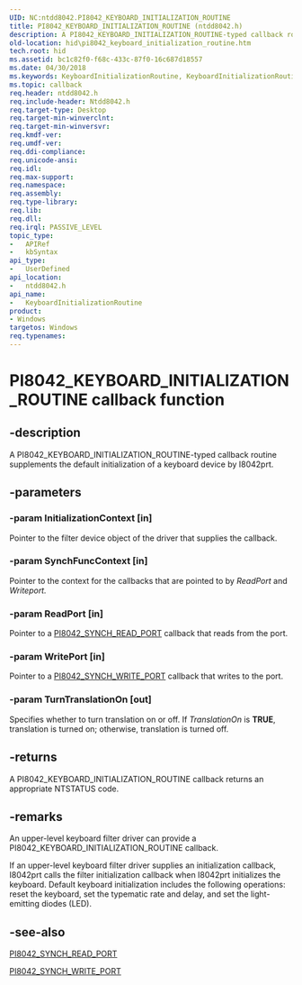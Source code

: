 ```yaml
---
UID: NC:ntdd8042.PI8042_KEYBOARD_INITIALIZATION_ROUTINE
title: PI8042_KEYBOARD_INITIALIZATION_ROUTINE (ntdd8042.h)
description: A PI8042_KEYBOARD_INITIALIZATION_ROUTINE-typed callback routine supplements the default initialization of a keyboard device by I8042prt.
old-location: hid\pi8042_keyboard_initialization_routine.htm
tech.root: hid
ms.assetid: bc1c82f0-f68c-433c-87f0-16c687d18557
ms.date: 04/30/2018
ms.keywords: KeyboardInitializationRoutine, KeyboardInitializationRoutine callback function [Human Input Devices], PI8042_KEYBOARD_INITIALIZATION_ROUTINE, PI8042_KEYBOARD_INITIALIZATION_ROUTINE callback, hid.pi8042_keyboard_initialization_routine, i8042ref_4bc54efc-bd3d-4091-a8c7-64631d187d20.xml, ntdd8042/KeyboardInitializationRoutine
ms.topic: callback
req.header: ntdd8042.h
req.include-header: Ntdd8042.h
req.target-type: Desktop
req.target-min-winverclnt: 
req.target-min-winversvr: 
req.kmdf-ver: 
req.umdf-ver: 
req.ddi-compliance: 
req.unicode-ansi: 
req.idl: 
req.max-support: 
req.namespace: 
req.assembly: 
req.type-library: 
req.lib: 
req.dll: 
req.irql: PASSIVE_LEVEL
topic_type:
-	APIRef
-	kbSyntax
api_type:
-	UserDefined
api_location:
-	ntdd8042.h
api_name:
-	KeyboardInitializationRoutine
product:
- Windows
targetos: Windows
req.typenames: 
---
```


# PI8042_KEYBOARD_INITIALIZATION_ROUTINE callback function


## -description


A PI8042_KEYBOARD_INITIALIZATION_ROUTINE-typed callback routine supplements the default initialization of a keyboard device by I8042prt.


## -parameters




### -param InitializationContext [in]

Pointer to the filter device object of the driver that supplies the callback.


### -param SynchFuncContext [in]

Pointer to the context for the callbacks that are pointed to by <i>ReadPort</i> and <i>Writeport.</i>


### -param ReadPort [in]

Pointer to a <a href="https://msdn.microsoft.com/library/windows/hardware/ff543272">PI8042_SYNCH_READ_PORT</a> callback that reads from the port.


### -param WritePort [in]

Pointer to a <a href="https://msdn.microsoft.com/library/windows/hardware/ff543276">PI8042_SYNCH_WRITE_PORT</a> callback that writes to the port.


### -param TurnTranslationOn [out]

Specifies whether to turn translation on or off. If <i>TranslationOn</i> is <b>TRUE</b>, translation is turned on; otherwise, translation is turned off.


## -returns



A PI8042_KEYBOARD_INITIALIZATION_ROUTINE callback returns an appropriate NTSTATUS code.




## -remarks



An upper-level keyboard filter driver can provide a PI8042_KEYBOARD_INITIALIZATION_ROUTINE callback.

If an upper-level keyboard filter driver supplies an initialization callback, I8042prt calls the filter initialization callback when I8042prt initializes the keyboard. Default keyboard initialization includes the following operations: reset the keyboard, set the typematic rate and delay, and set the light-emitting diodes (LED).




## -see-also




<a href="https://msdn.microsoft.com/library/windows/hardware/ff543272">PI8042_SYNCH_READ_PORT</a>



<a href="https://msdn.microsoft.com/library/windows/hardware/ff543276">PI8042_SYNCH_WRITE_PORT</a>
 

 

